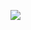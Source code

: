 <img src="https://github-readme-stats.vercel.app/api?username=czs108&show_icons=true&count_private=true" /><!--<img src="https://github-readme-stats.vercel.app/api/top-langs/?username=FaanJeoi&layout=compact&langs_count=10" />-->
<!--
**Fa2Ru1/Fa2Ru1** is a ✨ _special_ ✨ repository because its `README.md` (this file) appears on your GitHub profile.

Here are some ideas to get you started:

- 🔭 I’m currently working on ...
- 🌱 I’m currently learning ...
- 👯 I’m looking to collaborate on ...
- 🤔 I’m looking for help with ...
- 💬 Ask me about ...
- 📫 How to reach me: ...
- 😄 Pronouns: ...
- ⚡ Fun fact: ...
-->
